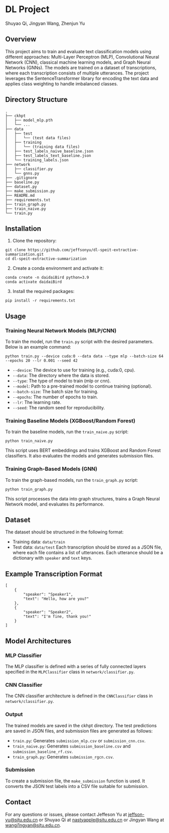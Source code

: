 # DL Project
Shuyao Qi, Jingyan Wang, Zhenjun Yu

## Overview
This project aims to train and evaluate text classification models using different approaches: Multi-Layer Perceptron (MLP), Convolutional Neural Network (CNN), classical machine learning models, and Graph Neural Networks (GNNs). The models are trained on a dataset of transcriptions, where each transcription consists of multiple utterances. The project leverages the SentenceTransformer library for encoding the text data and applies class weighting to handle imbalanced classes.

## Directory Structure
```
.
├── ckhpt
│   ├── model_mlp.pth
│   └── ...
├── data
│   ├── test
│   │   └── (test data files)
│   ├── training
│   │   └── (training data files)
│   ├── test_labels_naive_baseline.json
│   ├── test_labels_text_baseline.json
│   └── training_labels.json
├── network
│   ├── classifier.py
│   └── gnns.py
├── .gitignore
├── baseline.py
├── dataset.py
├── make_submission.py
├── README.md
├── requirements.txt
├── train_graph.py
├── train_naive.py
└── train.py

```


## Installation
1. Clone the repository:
```
git clone https://github.com/jeffsonyu/dl-speit-extractive-summarization.git
cd dl-speit-extractive-summarization
```

2. Create a conda environment and activate it:
```
conda create -n daidaiBird python=3.9
conda activate daidaiBird
```

3. Install the required packages:
```
pip install -r requirements.txt
```

## Usage
### Training Neural Network Models (MLP/CNN)

To train the model, run the `train.py` script with the desired parameters. Below is an example command:
```
python train.py --device cuda:0 --data data --type mlp --batch-size 64 --epochs 20 --lr 0.001 --seed 42
```

- `--device`: The device to use for training (e.g., cuda:0, cpu).
- `--data`: The directory where the data is stored.
- `--type`: The type of model to train (mlp or cnn).
- `--model`: Path to a pre-trained model to continue training (optional).
- `--batch-size`: The batch size for training.
- `--epochs`: The number of epochs to train.
- `--lr`: The learning rate.
- `--seed`: The random seed for reproducibility.

### Training Baseline Models (XGBoost/Random Forest)
To train the baseline models, run the `train_naive.py` script:
```
python train_naive.py
```
This script uses BERT embeddings and trains XGBoost and Random Forest classifiers. It also evaluates the models and generates submission files.

### Training Graph-Based Models (GNN)
To train the graph-based models, run the `train_graph.py` script:
```
python train_graph.py
```
This script processes the data into graph structures, trains a Graph Neural Network model, and evaluates its performance.

## Dataset
The dataset should be structured in the following format:

- Training data: `data/train`
- Test data: `data/test`
Each transcription should be stored as a JSON file, where each file contains a list of utterances. Each utterance should be a dictionary with `speaker` and `text` keys.

## Example Transcription Format

```
[
    {
        "speaker": "Speaker1",
        "text": "Hello, how are you?"
    },
    {
        "speaker": "Speaker2",
        "text": "I'm fine, thank you!"
    }
]

```

## Model Architectures
### MLP Classifier
The MLP classifier is defined with a series of fully connected layers specified in the `MLPClassifier` class in `network/classifier.py`.

### CNN Classifier
The CNN classifier architecture is defined in the `CNNClassifier` class in `network/classifier.py`.

### Output
The trained models are saved in the ckhpt directory. The test predictions are saved in JSON files, and submission files are generated as follows:

- `train.py`: Generates `submission_mlp.csv` or `submission_cnn.csv`.
- `train_naive.py`: Generates `submission_baseline.csv` and `submission_baseline_rf.csv`.
- `train_graph.py`: Generates `submission_rgcn.csv`.

### Submission
To create a submission file, the `make_submission` function is used. It converts the JSON test labels into a CSV file suitable for submission.

## Contact
For any questions or issues, please contact Jeffeson Yu at jeffson-yu@sjtu.edu.cn or Shuyao Qi at nastyapple@sjtu.edu.cn or Jingyan Wang at wangj1ngyan@sjtu.edu.cn.